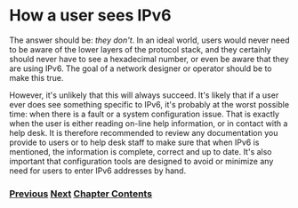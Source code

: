 # How a user sees IPv6

The answer should be: *they don't*. In an ideal world, users would never
need to be aware of the lower layers of the protocol stack, and they certainly
should never have to see a hexadecimal number, or even be aware that they are using IPv6.
The goal of a network designer or operator should be to make this true.

However, it's unlikely that this will always succeed. It's likely that if a
user ever does see something specific to IPv6, it's probably at the worst possible
time: when there is a fault or a system configuration issue. That is exactly
when the user is either reading on-line help information, or in contact
with a help desk. It is therefore recommended to review any documentation
you provide to users or to help desk staff to make sure that when IPv6 is
mentioned, the information is complete, correct and up to date. It's also
important that configuration tools are designed to avoid or minimize any
need for users to enter IPv6 addresses by hand.

### [<ins>Previous</ins>](How%20to%20use%20this%20book.md) [<ins>Next</ins>](How%20an%20application%20programmer%20sees%20IPv6.md) [<ins>Chapter Contents</ins>](./1.%20Introduction%20and%20Foreword.md)
